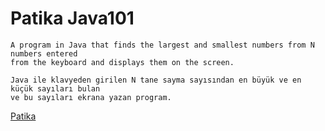 # Patika Java101
```
A program in Java that finds the largest and smallest numbers from N numbers entered 
from the keyboard and displays them on the screen.
```

```
Java ile klavyeden girilen N tane sayma sayısından en büyük ve en küçük sayıları bulan 
ve bu sayıları ekrana yazan program.
```
[Patika](https://academy.patika.dev/courses/java101)